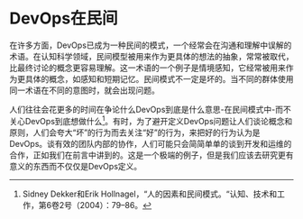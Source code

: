 

# DevOps在民间

在许多方面，DevOps已成为一种民间的模式，一个经常会在沟通和理解中误解的术语。在认知科学领域，民间模型被用来作为更具体的想法的抽象，常常被取代，比最终讨论的概念更容易理解。这一术语的一个例子是情境感知，它经常被用来作为更具体的概念，如感知和短期记忆。民间模式不一定是坏的。当不同的群体使用同一术语在不同的意图时，就会出现问题。

人们往往会花更多的时间在争论什么DevOps到底是什么意思-在民间模式中-而不关心DevOps到底想做什么[^1]。有时，为了避开定义DevOps问题让人们谈论概念和原则，人们会夸大“坏”的行为而去关注“好”的行为，来把好的行为认为是DevOps。谈有效的团队内部的协作，人们可能只会简简单单的谈到开发和运维的合作，正如我们在前言中讲到的。这是一个极端的例子，但是我们应该去研究更有意义的东西而不仅仅是DevOps定义。

[^1]: Sidney Dekker和Erik Hollnagel，“人的因素和民间模式。“认知、技术和工作，第6卷2号（2004）：79–86。
